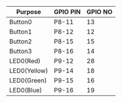 | Purpose      | GPIO PIN | GPIO NO|
| ----------- | ----------| --- |
| Button0     | P8-11     | 13 |
| Button1     | P8-12     | 12 |
| Button2     | P8-15     | 15 |
| Button3     | P8-16     | 14 |
| LED0(Red)   | P9-12     | 28 |
| LED0(Yellow)| P9-14     | 18 |
| LED0(Green) | P9-15     | 16 |
| LED0(Blue)  | P9-16     | 19 |
